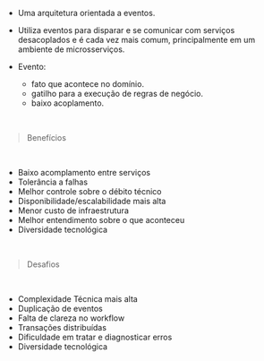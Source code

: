 - Uma arquitetura orientada a eventos. 

- Utiliza eventos para disparar e se comunicar com serviços desacoplados e é cada vez mais comum, principalmente em um ambiente de microsserviços.

- Evento:
  
  -  fato que acontece no domínio. 
  -  gatilho para a execução de regras de negócio.
  -  baixo acoplamento.

<br>

> Benefícios

<br>

- Baixo acomplamento entre serviços
- Tolerância a falhas
- Melhor controle sobre o débito técnico
- Disponibilidade/escalabilidade mais alta
- Menor custo de infraestrutura
- Melhor entendimento sobre o que aconteceu
- Diversidade tecnológica

<br>

> Desafios

<br>

- Complexidade Técnica mais alta
- Duplicação de eventos
- Falta de clareza no workflow
- Transações distribuídas
- Dificuldade em tratar e diagnosticar erros
- Diversidade tecnológica
